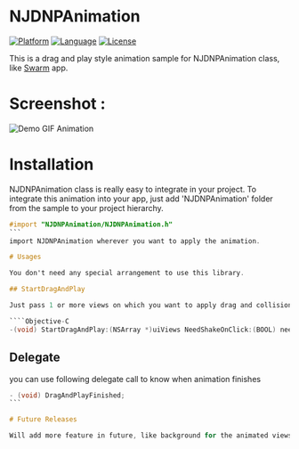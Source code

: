# NJDNPAnimation

[![Platform](http://img.shields.io/badge/platform-ios-blue.svg?style=flat
)](https://developer.apple.com/iphone/index.action)
[![Language](https://img.shields.io/badge/language-objective--c-orange.svg?style=flat
)]()
[![License](http://img.shields.io/badge/license-MIT-lightgrey.svg?style=flat
)](http://mit-license.org)

This is a drag and play style animation sample for NJDNPAnimation class, like [Swarm](https://swarmapp.com/) app.

# Screenshot :
![Demo GIF Animation](https://raw.githubusercontent.com/Nitin-Joshi/NJDNPAnimation/master/Screenshot/NJDNPAnimation_Screenshot.gif "Demo GIF Animation")

# Installation

NJDNPAnimation class is really easy to integrate in your project. To integrate this animation into your app, just add 'NJDNPAnimation' folder from the sample to your project hierarchy.

````Objective-C
#import "NJDNPAnimation/NJDNPAnimation.h"
```
import NJDNPAnimation wherever you want to apply the animation. 

# Usages

You don't need any special arrangement to use this library. 

## StartDragAndPlay

Just pass 1 or more views on which you want to apply drag and collision effect to the NJDNPAnimation class using following function and you are good to go. 

````Objective-C
-(void) StartDragAndPlay:(NSArray *)uiViews NeedShakeOnClick:(BOOL) needItemShake;
````

## Delegate

you can use following delegate call to know when animation finishes

````Objective-C
- (void) DragAndPlayFinished;
```

# Future Releases

Will add more feature in future, like background for the animated views and more control through delegate. You can suggest anny feature you would like or better fork, add features.
